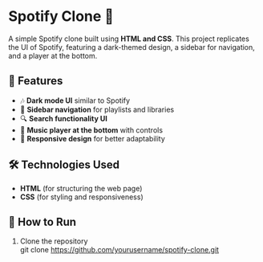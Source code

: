 # Spotify Clone 🎵

A simple Spotify clone built using **HTML and CSS**. This project replicates the UI of Spotify, featuring a dark-themed design, a sidebar for navigation, and a player at the bottom.

## 📌 Features
- 🎶 **Dark mode UI** similar to Spotify  
- 📂 **Sidebar navigation** for playlists and libraries  
- 🔍 **Search functionality UI**  
- 🎵 **Music player at the bottom** with controls  
- 📱 **Responsive design** for better adaptability  

## 🛠️ Technologies Used
- **HTML** (for structuring the web page)  
- **CSS** (for styling and responsiveness)  

## 🚀 How to Run
1. Clone the repository  
   git clone https://github.com/yourusername/spotify-clone.git
